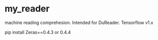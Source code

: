 # my_reader


machine reading comprehesion. Intended for DuReader. Tensorflow v1.x


pip install Zeras==0.4.3 or 0.4.4


